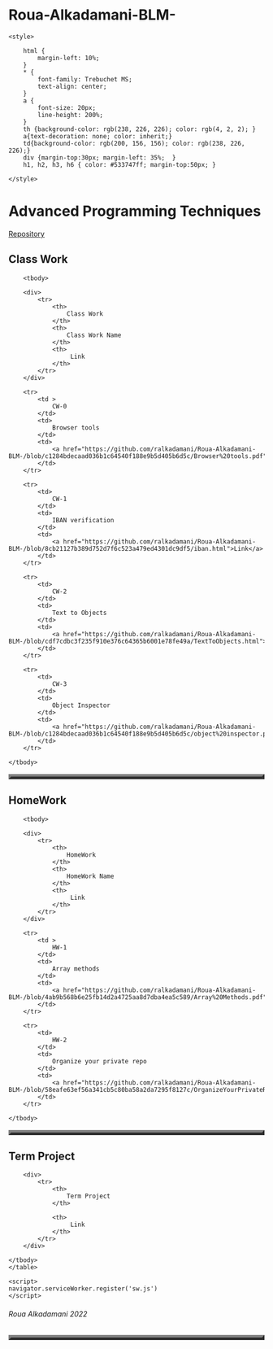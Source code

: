 # Roua-Alkadamani-BLM-
<html>
<head>
    <title>Advanced Programming Techniques</title>
    <link rel="icon" sizes="192x192" href="https://upload.wikimedia.org/wikipedia/commons/thumb/0/02/Circle-icons-computer.svg/768px-Circle-icons-computer.svg.png?20160314153535">
    <link rel="manifest" href="manifest.json">
    <meta name="viewport" content="width=device-width, initial-scale=1.0">
    
    <style>

        html {
            margin-left: 10%;
        } 
        * {          
            font-family: Trebuchet MS;
            text-align: center;
        }
        a {
            font-size: 20px;
            line-height: 200%;
        }
        th {background-color: rgb(238, 226, 226); color: rgb(4, 2, 2); }
        a{text-decoration: none; color: inherit;}
        td{background-color: rgb(200, 156, 156); color: rgb(238, 226, 226);}
        div {margin-top:30px; margin-left: 35%;  } 
        h1, h2, h3, h6 { color: #533747ff; margin-top:50px; }
        
    </style>
    
</head>
<body class="vsc-initialized" data-new-gr-c-s-check-loaded="14.1085.0" data-gr-ext-installed="">

<h1>Advanced Programming Techniques</h1>

<a href="https://github.com/ralkadamani/Roua-Alkadamani-BLM-">Repository</a>

<h2>Class Work</h2>    

<div  >
    <table border="5px" cellpadding="10px"  width="50%" >
        
        <tbody>

        <div>
            <tr>
                <th>
                    Class Work
                </th>
                <th>
                    Class Work Name
                </th>
                <th>
                     Link
                </th>
            </tr>
        </div>
        
        <tr>
            <td >
                CW-0
            </td>
            <td>
                Browser tools
            </td>
            <td>
                <a href="https://github.com/ralkadamani/Roua-Alkadamani-BLM-/blob/c1284bdecaad036b1c64540f188e9b5d405b6d5c/Browser%20tools.pdf">Link</a>
            </td>
        </tr>
        
        <tr>
            <td>
                CW-1
            </td>
            <td>
                IBAN verification
            </td>
            <td>
                <a href="https://github.com/ralkadamani/Roua-Alkadamani-BLM-/blob/8cb21127b389d752d7f6c523a479ed4301dc9df5/iban.html">Link</a>
            </td>
        </tr>
        
        <tr>
            <td>
                CW-2
            </td>
            <td>
                Text to Objects
            </td>
            <td>
                <a href="https://github.com/ralkadamani/Roua-Alkadamani-BLM-/blob/cdf7cdbc3f235f910e376c64365b6001e78fe49a/TextToObjects.html">Link</a>
            </td>
        </tr>

        <tr>
            <td>
                CW-3
            </td>
            <td>
                Object Inspector
            </td>
            <td>
                <a href="https://github.com/ralkadamani/Roua-Alkadamani-BLM-/blob/c1284bdecaad036b1c64540f188e9b5d405b6d5c/object%20inspector.pdf">Link</a>
            </td>
        </tr>
       
    </tbody>
</table>

</div>
   
<h2>HomeWork</h2>  

<div >
    <table border="5px" cellpadding="10px"  width="50%">
        
        <tbody>

        <div>
            <tr>
                <th>
                    HomeWork
                </th>
                <th>
                    HomeWork Name
                </th>
                <th>
                     Link
                </th>
            </tr>
        </div>
        
        <tr>
            <td >
                HW-1
            </td>
            <td>
                Array methods
            </td>
            <td>
                <a href="https://github.com/ralkadamani/Roua-Alkadamani-BLM-/blob/4ab9b568b6e25fb14d2a4725aa8d7dba4ea5c589/Array%20Methods.pdf">Link</a>
            </td>
        </tr>
        
        <tr>
            <td>
                HW-2
            </td>
            <td>
                Organize your private repo
            </td>
            <td>
                <a href="https://github.com/ralkadamani/Roua-Alkadamani-BLM-/blob/58eafe63ef56a341cb5c80ba58a2da7295f8127c/OrganizeYourPrivateRepo.html">Link</a>
            </td>
        </tr>
       
    </tbody>
</table>

</div>
    
<h2>Term Project</h2>  

<div >
    <table border="5px" cellpadding="10px"  width="50%">
    <tbody>

        <div>
            <tr>
                <th>
                    Term Project
                </th>
            
                <th>
                     Link
                </th>
            </tr>
        </div>
        
    </tbody>
    </table>
</div> 

    <script>
    navigator.serviceWorker.register('sw.js')
    </script>


<h6>Roua Alkadamani 2022</h6>
</body><grammarly-desktop-integration data-grammarly-shadow-root="true"></grammarly-desktop-integration></html>

